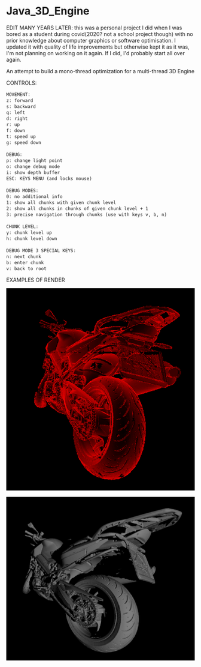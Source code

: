 # Java_3D_Engine

EDIT MANY YEARS LATER: this was a personal project I did when I was bored as a student during covid(2020? not a school project though) with no prior knowledge about computer graphics or software optimisation. I updated it with quality of life improvements but otherwise kept it as it was, I'm not planning on working on it again. If I did, I'd probably start all over again.

An attempt to build a mono-thread optimization for a multi-thread 3D Engine

CONTROLS:

	MOVEMENT:
	z: forward
	s: backward
	q: left
	d: right
	r: up
	f: down
	t: speed up
	g: speed down

	DEBUG:
	p: change light point
	o: change debug mode
	i: show depth buffer
	ESC: KEYS MENU (and locks mouse)

	DEBUG MODES:
	0: no additional info
	1: show all chunks with given chunk level
	2: show all chunks in chunks of given chunk level + 1
	3: precise navigation through chunks (use with keys v, b, n)

	CHUNK LEVEL:
	y: chunk level up
	h: chunk level down

	DEBUG MODE 3 SPECIAL KEYS:
	n: next chunk
	b: enter chunk
	v: back to root

EXAMPLES OF RENDER

![Exemple of render](https://github.com/yrouxel/Java_Rasterizer/blob/main/renders/holographic%20bike.png?raw=true)

![Exemple of render](https://github.com/yrouxel/Java_Rasterizer/blob/main/renders/good%20looking%20shadows.png?raw=true)